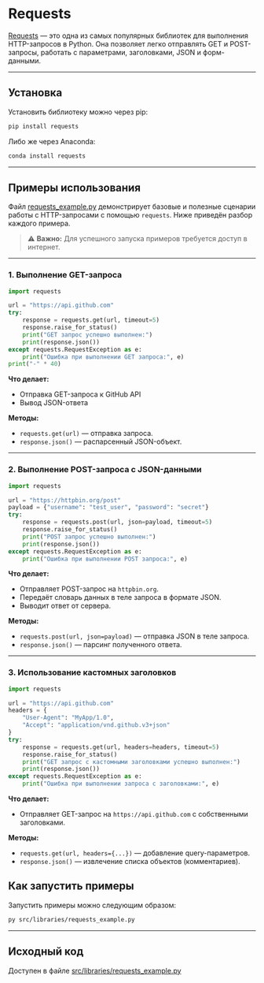 # Requests

[Requests](https://docs.python-requests.org/) — это одна из самых популярных библиотек для выполнения HTTP-запросов в Python. Она позволяет легко отправлять GET и POST-запросы, работать с параметрами, заголовками, JSON и форм-данными.

---

## Установка

Установить библиотеку можно через pip:

```bash
pip install requests
```

Либо же через Anaconda:

```bash
conda install requests
```

---

## Примеры использования

Файл [requests_example.py](../../src/libraries/requests_example.py) демонстрирует базовые и полезные сценарии работы с HTTP-запросами с помощью `requests`. Ниже приведён разбор каждого примера.

> ⚠️ **Важно:** Для успешного запуска примеров требуется доступ в интернет.

---

### 1. Выполнение GET-запроса

```python
import requests

url = "https://api.github.com"
try:
    response = requests.get(url, timeout=5)
    response.raise_for_status()
    print("GET запрос успешно выполнен:")
    print(response.json())
except requests.RequestException as e:
    print("Ошибка при выполнении GET запроса:", e)
print("-" * 40)
```

**Что делает:**
- Отправка GET-запроса к GitHub API
- Вывод JSON-ответа

**Методы:**
- `requests.get(url)` — отправка запроса.
- `response.json()` — распарсенный JSON-объект.

---

### 2. Выполнение POST-запроса с JSON-данными

```python
import requests

url = "https://httpbin.org/post"
payload = {"username": "test_user", "password": "secret"}
try:
    response = requests.post(url, json=payload, timeout=5)
    response.raise_for_status()
    print("POST запрос успешно выполнен:")
    print(response.json())
except requests.RequestException as e:
    print("Ошибка при выполнении POST запроса:", e)
```

**Что делает:**
- Отправляет POST-запрос на `httpbin.org`.
- Передаёт словарь данных в теле запроса в формате JSON.
- Выводит ответ от сервера.

**Методы:**
- `requests.post(url, json=payload)` — отправка JSON в теле запроса.
- `response.json()` — парсинг полученного ответа.

---

### 3. Использование кастомных заголовков

```python
import requests

url = "https://api.github.com"
headers = {
    "User-Agent": "MyApp/1.0",
    "Accept": "application/vnd.github.v3+json"
}
try:
    response = requests.get(url, headers=headers, timeout=5)
    response.raise_for_status()
    print("GET запрос с кастомными заголовками успешно выполнен:")
    print(response.json())
except requests.RequestException as e:
    print("Ошибка при выполнении запроса с заголовками:", e)
```

**Что делает:**
- Отправляет GET-запрос на `https://api.github.com` с собственными заголовками.

**Методы:**
- `requests.get(url, headers={...})` — добавление query-параметров.
- `response.json()` — извлечение списка объектов (комментариев).


## Как запустить примеры

Запустить примеры можно следующим образом:

```bash
py src/libraries/requests_example.py
```

---

## Исходный код

Доступен в файле [src/libraries/requests_example.py](../../src/libraries/requests_example.py)
